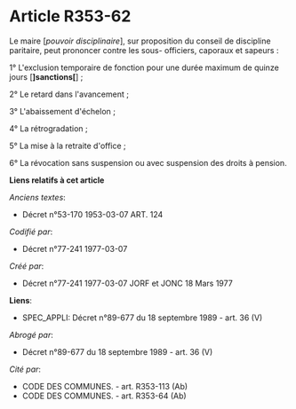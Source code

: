# Article R353-62

Le maire [*pouvoir disciplinaire*], sur proposition du conseil de discipline paritaire, peut prononcer contre les sous-
officiers, caporaux et sapeurs :

1° L'exclusion temporaire de fonction pour une durée maximum de quinze jours [**]sanctions[**] ;

2° Le retard dans l'avancement ;

3° L'abaissement d'échelon ;

4° La rétrogradation ;

5° La mise à la retraite d'office ;

6° La révocation sans suspension ou avec suspension des droits à pension.

**Liens relatifs à cet article**

_Anciens textes_:

  - Décret n°53-170 1953-03-07 ART. 124

_Codifié par_:

  - Décret n°77-241 1977-03-07

_Créé par_:

  - Décret n°77-241 1977-03-07 JORF et JONC 18 Mars 1977

**Liens**:

  - SPEC_APPLI: Décret n°89-677 du 18 septembre 1989 - art. 36 (V)

_Abrogé par_:

  - Décret n°89-677 du 18 septembre 1989 - art. 36 (V)

_Cité par_:

  - CODE DES COMMUNES. - art. R353-113 (Ab)
  - CODE DES COMMUNES. - art. R353-64 (Ab)
